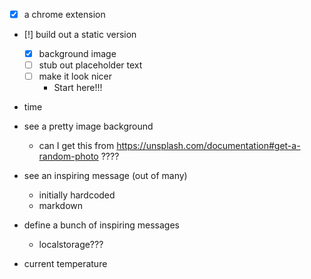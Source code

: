 - [x] a chrome extension

- [!] build out a static version

  - [x] background image
  - [ ] stub out placeholder text
  - [ ] make it look nicer
    - Start here!!!

- time

- see a pretty image background
  - can I get this from https://unsplash.com/documentation#get-a-random-photo ????
- see an inspiring message (out of many)
  - initially hardcoded
  - markdown
- define a bunch of inspiring messages

  - localstorage???

- current temperature

